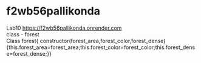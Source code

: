 # f2wb56pallikonda
Lab10
https://f2wb56pallikonda.onrender.com
<br>
class - forest
<br>
Class forest{ constructor(forest_area,forest_color,forest_dense){this.forest_area=forest_area;this.forest_color=forest_color;this.forest_dense=forest_dense;}}
